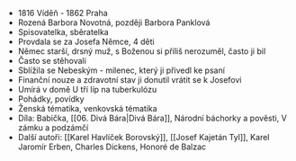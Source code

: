- 1816 Víděň - 1862 Praha
- Rozená Barbora Novotná, později Barbora Panklová
- Spisovatelka, sběratelka
- Provdala se za Josefa Němce, 4 děti
- Němec starší, drsný muž, s Boženou si příliš nerozuměl, často ji bil
- Často se stěhovali
- Sblížila se Nebeským - milenec, který ji přivedl ke psaní
- Finanční nouze a zdravotní stav ji donutil vrátit se k Josefovi
- Umírá v domě U tří líp na tuberkulózu
- Pohádky, povídky
- Ženská tématika, venkovská tématika
- Díla: Babička, [[06. Divá Bára|Divá Bára]], Národní báchorky a pověsti, V zámku a podzámčí
- Další autoři: [[Karel Havlíček Borovský]], [[Josef Kajetán Tyl]], Karel Jaromír Erben, Charles Dickens, Honoré de Balzac